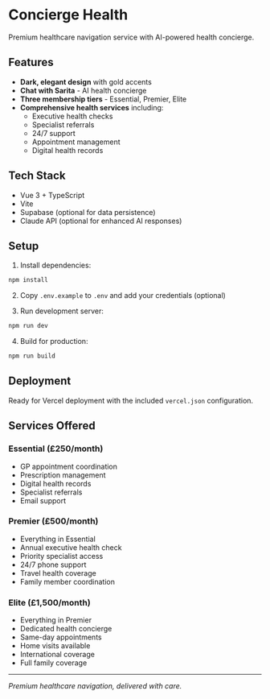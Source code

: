 # Concierge Health

Premium healthcare navigation service with AI-powered health concierge.

## Features

- **Dark, elegant design** with gold accents
- **Chat with Sarita** - AI health concierge
- **Three membership tiers** - Essential, Premier, Elite
- **Comprehensive health services** including:
  - Executive health checks
  - Specialist referrals
  - 24/7 support
  - Appointment management
  - Digital health records

## Tech Stack

- Vue 3 + TypeScript
- Vite
- Supabase (optional for data persistence)
- Claude API (optional for enhanced AI responses)

## Setup

1. Install dependencies:
```bash
npm install
```

2. Copy `.env.example` to `.env` and add your credentials (optional)

3. Run development server:
```bash
npm run dev
```

4. Build for production:
```bash
npm run build
```

## Deployment

Ready for Vercel deployment with the included `vercel.json` configuration.

## Services Offered

### Essential (£250/month)
- GP appointment coordination
- Prescription management
- Digital health records
- Specialist referrals
- Email support

### Premier (£500/month)
- Everything in Essential
- Annual executive health check
- Priority specialist access
- 24/7 phone support
- Travel health coverage
- Family member coordination

### Elite (£1,500/month)
- Everything in Premier
- Dedicated health concierge
- Same-day appointments
- Home visits available
- International coverage
- Full family coverage

---

*Premium healthcare navigation, delivered with care.*